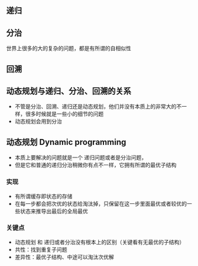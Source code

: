 ## 递归

## 分治

世界上很多的大的复杂的问题，都是有所谓的自相似性

## 回溯

## 动态规划与递归、分治、回溯的关系

- 不管是分治、回溯、递归还是动态规划，他们并没有本质上的非常大的不一样，很多时候就是一些小的细节的问题
- 动态规划会用到分治

## 动态规划 Dynamic programming

- 本质上要解决的问题就是一个 递归问题或者是分治问题，
- 但是它和普通的递归分治稍微你有点不一样，它拥有所谓的最优子结构

### 实现

- 有所谓缓存即状态的存储
- 在每一步都会把次优的状态给淘汰掉，只保留在这一步里面最优或者较优的一些状态来推导出最后的全局最优

### 关键点

- 动态规划 和 递归或者分治没有根本上的区别（关键看有无最优的子结构）
- 共性：找到重复子问题
- 差异性：最优子结构、中途可以淘汰次优解